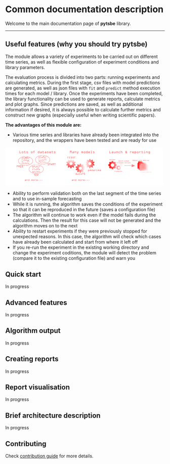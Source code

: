# Common documentation description 

Welcome to the main documentation page of **pytsbe** library. 

---

## Useful features (why you should try pytsbe)

The module allows a variety of experiments to be carried 
out on different time series, as well as flexible configuration
of experiment conditions and library parameters.

The evaluation process is divided into two parts: running
experiments and calculating metrics. During the first stage,
csv files with model predictions are generated, 
as well as json files with `fit` and `predict` method execution times for 
each model / library. Once the experiments have been completed, the library 
functionality can be used to generate reports, calculate metrics and plot
graphs. Since predictions are saved, as well as additional information if desired, 
it is always possible to calculate further metrics and construct new graphs (especially useful
when writing scientific papers).


**The advantages of this module are:**
- Various time series and libraries have already been integrated into 
  the repository, and the wrappers have been tested and are ready for use

<img src="./images/features_1.png" width="500"/> 

- Ability to perform validation both on the last segment 
  of the time series and to use in-sample forecasting
- While it is running, the algorithm saves the conditions of the experiment
  so that it can be reproduced in the future (saves a configuration file) 
- The algorithm will continue to work even if the model fails during the calculations. 
  Then the result for this case will not be generated and the algorithm moves on to the next 
- Ability to restart experiments if they were previously stopped 
  for unexpected reasons. In this case, the algorithm will check which cases have already been calculated and start from where it left off
- If you re-run the experiment in the existing working directory and change the experiment coditions, the module will detect the problem
  (compare it to the existing configuration file) and warn you

## Quick start

In progress

## Advanced features

In progress

## Algorithm output 

In progress

## Creating reports

In progress 

## Report visualisation

In progress 

## Brief architecture description

In progress

## Contributing

Check [contribution guide](contributing.md) for more details.